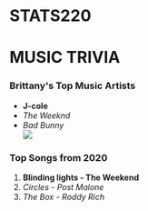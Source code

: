 # STATS220
<html>
	<body>
		<h1> MUSIC TRIVIA </h1>
		<h3> Brittany's Top Music Artists </h3>

<ul>
	<li> <b> J-cole </b> </li>
	<li> <em> The Weeknd </em> </li>
	<li> <em> Bad Bunny </em> </li>
	<img src="/https://media.tenor.com/L1EZ8-ftKKAAAAAC/elf-will-ferrell.gif"/>

</ul>
		<h3> Top Songs from 2020 </h3>
<ol>
	<li> <b> Blinding lights - The Weekend </b> </li>
	<li> <em> Circles - Post Malone </em> </li>
	<li> <em> The Box - Roddy Rich </em> </li>
</ol>
